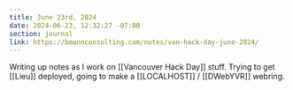 ```yaml
---
title: June 23rd, 2024
date: 2024-06-23, 12:32:27 -07:00
section: journal
link: https://bmannconsulting.com/notes/van-hack-day-june-2024/
---
```

Writing up notes as I work on [[Vancouver Hack Day]] stuff. Trying to get [[Lieu]] deployed, going to make a [[LOCALHOST]] / [[DWebYVR]] webring.